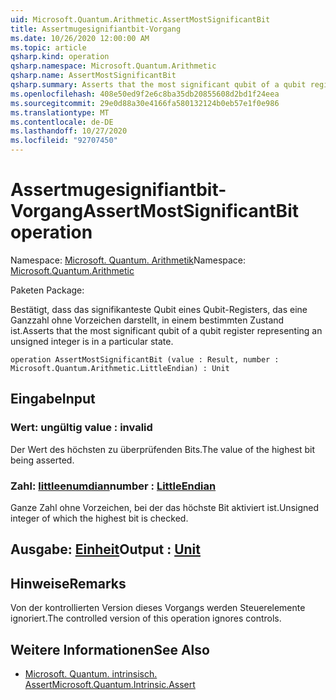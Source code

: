 ```yaml
---
uid: Microsoft.Quantum.Arithmetic.AssertMostSignificantBit
title: Assertmugesignifiantbit-Vorgang
ms.date: 10/26/2020 12:00:00 AM
ms.topic: article
qsharp.kind: operation
qsharp.namespace: Microsoft.Quantum.Arithmetic
qsharp.name: AssertMostSignificantBit
qsharp.summary: Asserts that the most significant qubit of a qubit register representing an unsigned integer is in a particular state.
ms.openlocfilehash: 408e50ed9f2e6c8ba35db20855608d2bd1f24eea
ms.sourcegitcommit: 29e0d88a30e4166fa580132124b0eb57e1f0e986
ms.translationtype: MT
ms.contentlocale: de-DE
ms.lasthandoff: 10/27/2020
ms.locfileid: "92707450"
---
```

# <a name="assertmostsignificantbit-operation"></a><span data-ttu-id="a71d5-102">Assertmugesignifiantbit-Vorgang</span><span class="sxs-lookup"><span data-stu-id="a71d5-102">AssertMostSignificantBit operation</span></span>

<span data-ttu-id="a71d5-103">Namespace: [Microsoft. Quantum. Arithmetik](xref:Microsoft.Quantum.Arithmetic)</span><span class="sxs-lookup"><span data-stu-id="a71d5-103">Namespace: [Microsoft.Quantum.Arithmetic](xref:Microsoft.Quantum.Arithmetic)</span></span>

<span data-ttu-id="a71d5-104">Paketen [](https://nuget.org/packages/)</span><span class="sxs-lookup"><span data-stu-id="a71d5-104">Package: [](https://nuget.org/packages/)</span></span>


<span data-ttu-id="a71d5-105">Bestätigt, dass das signifikanteste Qubit eines Qubit-Registers, das eine Ganzzahl ohne Vorzeichen darstellt, in einem bestimmten Zustand ist.</span><span class="sxs-lookup"><span data-stu-id="a71d5-105">Asserts that the most significant qubit of a qubit register representing an unsigned integer is in a particular state.</span></span>

```qsharp
operation AssertMostSignificantBit (value : Result, number : Microsoft.Quantum.Arithmetic.LittleEndian) : Unit
```


## <a name="input"></a><span data-ttu-id="a71d5-106">Eingabe</span><span class="sxs-lookup"><span data-stu-id="a71d5-106">Input</span></span>

### <a name="value--__invalidresult__"></a><span data-ttu-id="a71d5-107">Wert: __ungültig <Result>__</span><span class="sxs-lookup"><span data-stu-id="a71d5-107">value : __invalid<Result>__</span></span>

<span data-ttu-id="a71d5-108">Der Wert des höchsten zu überprüfenden Bits.</span><span class="sxs-lookup"><span data-stu-id="a71d5-108">The value of the highest bit being asserted.</span></span>


### <a name="number--littleendian"></a><span data-ttu-id="a71d5-109">Zahl: [littleenumdian](xref:Microsoft.Quantum.Arithmetic.LittleEndian)</span><span class="sxs-lookup"><span data-stu-id="a71d5-109">number : [LittleEndian](xref:Microsoft.Quantum.Arithmetic.LittleEndian)</span></span>

<span data-ttu-id="a71d5-110">Ganze Zahl ohne Vorzeichen, bei der das höchste Bit aktiviert ist.</span><span class="sxs-lookup"><span data-stu-id="a71d5-110">Unsigned integer of which the highest bit is checked.</span></span>



## <a name="output--unit"></a><span data-ttu-id="a71d5-111">Ausgabe: [Einheit](xref:microsoft.quantum.lang-ref.unit)</span><span class="sxs-lookup"><span data-stu-id="a71d5-111">Output : [Unit](xref:microsoft.quantum.lang-ref.unit)</span></span>



## <a name="remarks"></a><span data-ttu-id="a71d5-112">Hinweise</span><span class="sxs-lookup"><span data-stu-id="a71d5-112">Remarks</span></span>

<span data-ttu-id="a71d5-113">Von der kontrollierten Version dieses Vorgangs werden Steuerelemente ignoriert.</span><span class="sxs-lookup"><span data-stu-id="a71d5-113">The controlled version of this operation ignores controls.</span></span>

## <a name="see-also"></a><span data-ttu-id="a71d5-114">Weitere Informationen</span><span class="sxs-lookup"><span data-stu-id="a71d5-114">See Also</span></span>

- [<span data-ttu-id="a71d5-115">Microsoft. Quantum. intrinsisch. Assert</span><span class="sxs-lookup"><span data-stu-id="a71d5-115">Microsoft.Quantum.Intrinsic.Assert</span></span>](xref:Microsoft.Quantum.Intrinsic.Assert)